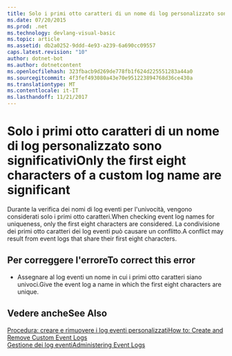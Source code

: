 ```yaml
---
title: Solo i primi otto caratteri di un nome di log personalizzato sono significativi
ms.date: 07/20/2015
ms.prod: .net
ms.technology: devlang-visual-basic
ms.topic: article
ms.assetid: db2a0252-9ddd-4e93-a239-6a690cc09557
caps.latest.revision: "10"
author: dotnet-bot
ms.author: dotnetcontent
ms.openlocfilehash: 323fbacb9d269de778fb1f624d225551283a44a0
ms.sourcegitcommit: 4f3fef493080a43e70e951223894768d36ce430a
ms.translationtype: MT
ms.contentlocale: it-IT
ms.lasthandoff: 11/21/2017
---
```

# <a name="only-the-first-eight-characters-of-a-custom-log-name-are-significant"></a><span data-ttu-id="d9c7f-102">Solo i primi otto caratteri di un nome di log personalizzato sono significativi</span><span class="sxs-lookup"><span data-stu-id="d9c7f-102">Only the first eight characters of a custom log name are significant</span></span>
<span data-ttu-id="d9c7f-103">Durante la verifica dei nomi di log eventi per l'univocità, vengono considerati solo i primi otto caratteri.</span><span class="sxs-lookup"><span data-stu-id="d9c7f-103">When checking event log names for uniqueness, only the first eight characters are considered.</span></span> <span data-ttu-id="d9c7f-104">La condivisione dei primi otto caratteri dei log eventi può causare un conflitto.</span><span class="sxs-lookup"><span data-stu-id="d9c7f-104">A conflict may result from event logs that share their first eight characters.</span></span>  
  
## <a name="to-correct-this-error"></a><span data-ttu-id="d9c7f-105">Per correggere l'errore</span><span class="sxs-lookup"><span data-stu-id="d9c7f-105">To correct this error</span></span>  
  
-   <span data-ttu-id="d9c7f-106">Assegnare al log eventi un nome in cui i primi otto caratteri siano univoci.</span><span class="sxs-lookup"><span data-stu-id="d9c7f-106">Give the event log a name in which the first eight characters are unique.</span></span>  
  
## <a name="see-also"></a><span data-ttu-id="d9c7f-107">Vedere anche</span><span class="sxs-lookup"><span data-stu-id="d9c7f-107">See Also</span></span>  
 [<span data-ttu-id="d9c7f-108">Procedura: creare e rimuovere i log eventi personalizzati</span><span class="sxs-lookup"><span data-stu-id="d9c7f-108">How to: Create and Remove Custom Event Logs</span></span>](http://msdn.microsoft.com/en-us/af9b7da0-80c7-46ac-b7f7-897063ddd503)  
 [<span data-ttu-id="d9c7f-109">Gestione dei log eventi</span><span class="sxs-lookup"><span data-stu-id="d9c7f-109">Administering Event Logs</span></span>](http://msdn.microsoft.com/en-us/35f53238-bdd2-417b-acd8-2fd9f7397f18)

